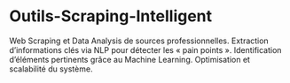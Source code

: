 # Outils-Scraping-Intelligent
 Web Scraping et Data Analysis de sources professionnelles.  Extraction d’informations clés via NLP pour détecter les « pain points ».  Identification d’éléments pertinents grâce au Machine Learning.  Optimisation et scalabilité du système.
